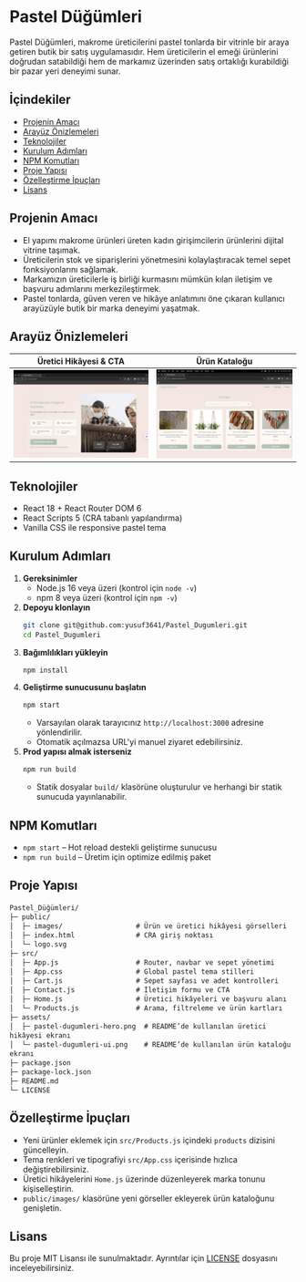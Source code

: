 # Pastel Düğümleri

Pastel Düğümleri, makrome üreticilerini pastel tonlarda bir vitrinle bir araya getiren butik bir satış uygulamasıdır. Hem üreticilerin el emeği ürünlerini doğrudan satabildiği hem de markamız üzerinden satış ortaklığı kurabildiği bir pazar yeri deneyimi sunar.

## İçindekiler
- [Projenin Amacı](#projenin-amacı)
- [Arayüz Önizlemeleri](#arayüz-önizlemeleri)
- [Teknolojiler](#teknolojiler)
- [Kurulum Adımları](#kurulum-adımları)
- [NPM Komutları](#npm-komutları)
- [Proje Yapısı](#proje-yapısı)
- [Özelleştirme İpuçları](#özelleştirme-ipuçları)
- [Lisans](#lisans)

## Projenin Amacı
- El yapımı makrome ürünleri üreten kadın girişimcilerin ürünlerini dijital vitrine taşımak.
- Üreticilerin stok ve siparişlerini yönetmesini kolaylaştıracak temel sepet fonksiyonlarını sağlamak.
- Markamızın üreticilerle iş birliği kurmasını mümkün kılan iletişim ve başvuru adımlarını merkezileştirmek.
- Pastel tonlarda, güven veren ve hikâye anlatımını öne çıkaran kullanıcı arayüzüyle butik bir marka deneyimi yaşatmak.

## Arayüz Önizlemeleri
| Üretici Hikâyesi & CTA | Ürün Kataloğu |
| --- | --- |
| ![Pastel Düğümleri üretici hikâyesi ekranı](assets/pastel-dugumleri-hero.png) | ![Pastel Düğümleri ürün sayfası](assets/pastel-dugumleri-ui.png) |

## Teknolojiler
- React 18 + React Router DOM 6
- React Scripts 5 (CRA tabanlı yapılandırma)
- Vanilla CSS ile responsive pastel tema

## Kurulum Adımları
1. **Gereksinimler**
   - Node.js 16 veya üzeri (kontrol için `node -v`)
   - npm 8 veya üzeri (kontrol için `npm -v`)
2. **Depoyu klonlayın**
   ```bash
   git clone git@github.com:yusuf3641/Pastel_Dugumleri.git
   cd Pastel_Dugumleri
   ```
3. **Bağımlılıkları yükleyin**
   ```bash
   npm install
   ```
4. **Geliştirme sunucusunu başlatın**
   ```bash
   npm start
   ```
   - Varsayılan olarak tarayıcınız `http://localhost:3000` adresine yönlendirilir.
   - Otomatik açılmazsa URL'yi manuel ziyaret edebilirsiniz.
5. **Prod yapısı almak isterseniz**
   ```bash
   npm run build
   ```
   - Statik dosyalar `build/` klasörüne oluşturulur ve herhangi bir statik sunucuda yayınlanabilir.

## NPM Komutları
- `npm start` – Hot reload destekli geliştirme sunucusu
- `npm run build` – Üretim için optimize edilmiş paket

## Proje Yapısı
```text
Pastel_Düğümleri/
├─ public/
│  ├─ images/                  # Ürün ve üretici hikâyesi görselleri
│  ├─ index.html               # CRA giriş noktası
│  └─ logo.svg
├─ src/
│  ├─ App.js                   # Router, navbar ve sepet yönetimi
│  ├─ App.css                  # Global pastel tema stilleri
│  ├─ Cart.js                  # Sepet sayfası ve adet kontrolleri
│  ├─ Contact.js               # İletişim formu ve CTA
│  ├─ Home.js                  # Üretici hikâyeleri ve başvuru alanı
│  └─ Products.js              # Arama, filtreleme ve ürün kartları
├─ assets/
│  ├─ pastel-dugumleri-hero.png  # README’de kullanılan üretici hikâyesi ekranı
│  └─ pastel-dugumleri-ui.png    # README’de kullanılan ürün kataloğu ekranı
├─ package.json
├─ package-lock.json
├─ README.md
└─ LICENSE
```

## Özelleştirme İpuçları
- Yeni ürünler eklemek için `src/Products.js` içindeki `products` dizisini güncelleyin.
- Tema renkleri ve tipografiyi `src/App.css` içerisinde hızlıca değiştirebilirsiniz.
- Üretici hikâyelerini `Home.js` üzerinde düzenleyerek marka tonunu kişiselleştirin.
- `public/images/` klasörüne yeni görseller ekleyerek ürün kataloğunu genişletin.

## Lisans
Bu proje MIT Lisansı ile sunulmaktadır. Ayrıntılar için [LICENSE](LICENSE) dosyasını inceleyebilirsiniz.
